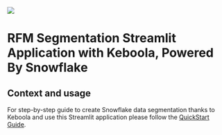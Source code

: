 <a href="https://aalteirac-streamlit-keboola-vhol-main-4lsmmy.streamlit.app/" title="3d-badge"><img src="https://static.streamlit.io/badges/streamlit_badge_black_white.svg"></a><br>

# RFM Segmentation Streamlit Application with Keboola, Powered By Snowflake

## Context and usage

For step-by-step guide to create Snowflake data segmentation thanks to Keboola and use this Streamlit application please follow the  [QuickStart Guide](https://quickstarts.snowflake.com/guide/getting_started_keboola/index.html).

